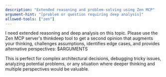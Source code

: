 ```yaml
---
description: "Extended reasoning and problem-solving using Zen MCP"
argument-hint: "[problem or question requiring deep analysis]"
allowed-tools: ["zen"]
---
```


I need extended reasoning and deep analysis on this topic. Please use the Zen MCP server's thinkdeep tool to get a second opinion that augments your thinking, challenges assumptions, identifies edge cases, and provides alternative perspectives: $ARGUMENTS

This is perfect for complex architectural decisions, debugging tricky issues, analyzing potential problems, or any situation where deeper thinking and multiple perspectives would be valuable.
